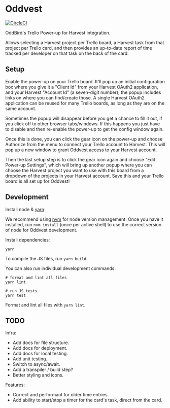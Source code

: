 # Oddvest

[![CircleCI](https://circleci.com/gh/oddbird/oddvest.svg?style=svg)](https://circleci.com/gh/oddbird/oddvest)

OddBird's Trello Power-up for Harvest integration.

Allows selecting a Harvest project per Trello board, a Harvest task from that
project per Trello card, and then provides an up-to-date report of time tracked
per developer on that task on the back of the card.

## Setup

Enable the power-up on your Trello board. It'll pop up an initial configuration
box where you give it a "Client Id" from your Harvest OAuth2 application, and
your Harvest "Account Id" (a seven-digit number); the popup includes links on
where you can find/create those. A single Harvest OAuth2 application can be
reused for many Trello boards, as long as they are on the same account.

Sometimes the popup will disappear before you get a chance to fill it out, if
you click off to other browser tabs/windows. If this happens you just have to
disable and then re-enable the power-up to get the config window again.

Once this is done, you can click the gear icon on the power-up and choose
Authorize from the menu to connect your Trello account to Harvest. This will
pop up a new window to grant Oddvest access to your Harvest account.

Then the last setup step is to click the gear icon again and choose "Edit
Power-up Settings", which will bring up another popup where you can choose the
Harvest project you want to use with this board from a dropdown of the projects
in your Harvest account. Save this and your Trello board is all set up for
Oddvest!

## Development

Install node & [yarn](https://yarnpkg.com/en/docs/install):

We recommend using [nvm](https://github.com/nvm-sh/nvm) for node version
management. Once you have it installed, run `nvm install` (once per active
shell) to use the correct version of node for Oddvest development.

Install dependencies:

```
yarn
```

To compile the JS files, run `yarn build`.

You can also run individual development commands:

```
# format and lint all files
yarn lint

# run JS tests
yarn test
```

Format and lint all files with `yarn lint`.

## TODO

Infra:

- Add docs for file structure.
- Add docs for deployment.
- Add docs for local testing.
- Add unit testing.
- Switch to async/await.
- Add a transpiler / build step?
- Better styling and icons.

Features:

- Correct and performant for older time entries.
- Add ability to start/stop a timer for the card's task, direct from the card.
